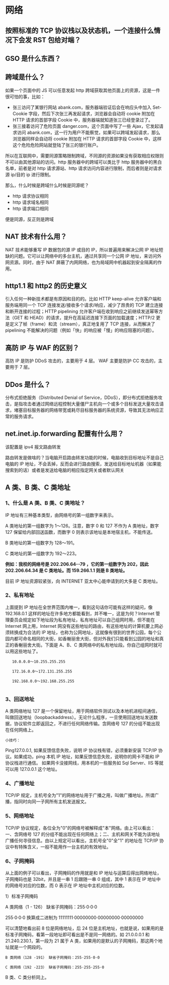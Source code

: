 # 网络

## 按照标准的 TCP 协议栈以及状态机，一个连接什么情况下会发 RST 包给对端？

## GSO 是什么东西？

## 跨域是什么？

如果一个页面中的 JS 可以任意发起 http 跨域获取其他页面上的资源，这是一件很可怕的事，比如：

- 张三访问了某银行网站 abank.com，服务器端验证后会在响应头中加入 Set-Cookie 字段，然后下次张三再发起请求，浏览器会自动将 cookie 附加在 HTTP 请求的首部字段 Cookie 中，服务器端就知道张三已经登录过了。
- 张三接着访问了危险页面 danger.com，这个页面中写了一些 Ajax，它发起请求访问 abank.com，这一行为用户不能察觉，如果可以跨域发起请求，那么浏览器同样会自动将 cookie 附加在 HTTP 请求的首部字段 Cookie 中，这样这个危险危险网站就登陆了张三的银行账户。

所以在互联网中，需要同源策略限制跨域，不同源的资源如果没有获取相应权限则不可以由其他源站的访问。http 服务器中的跨域可以类比于 http 服务器中的黑白名单，前者是对 http 请求源站、http 请求访问内容进行限制，而后者则是对请求源 ip/目的 ip 进行限制。

那么，什么时候是跨域什么时候是同源呢？

- http 请求协议相同
- http 请求域名相同
- http 请求端口相同

便是同源，反正则是跨域

## NAT 技术有什么用？

NAT 技术能够重写 IP 数据包的源 IP 或目的 IP，所以普遍用来解决公网 IP 地址短缺的问题。它可以让网络中的多台主机，通过共享同一个公网 IP 地址，来访问外网资源。同时，由于 NAT 屏蔽了内网网络，也为局域网中机器起到安全隔离的作用。

## http1.1 和 http2 的历史意义

引入任何一种新技术都是有原因和目的的。比如 HTTP keep-alive 允许客户端和服务端用同一个 TCP 连接发送/接收多个请求/响应，减少了昂贵的 TCP 建立连接和断开连接的过程；HTTP pipelining 允许客户端在收到响应之前继续发送幂等方法（GET 和 HEAD）的请求，提升在高延迟连接下页面的加载速度；HTTP/2 更是定义了帧（frame）和流（stream），真正地复用了 TCP 连接，从而解决了 pipelining 不能解决的问题（例如「快」的响应被「慢」的响应阻塞的问题）。

## 高防 IP 与 WAF 的区别？

高防 IP 是防护 DDoS 攻击的，主要用于 4 层。
WAF 主要是防护 CC 攻击的，主要用于 7 层。

## DDos 是什么？

分布式拒绝服务（Distributed Denial of Service，DDoS），即分布式拒绝服务攻击，是指攻击者通过网络远程控制大量僵尸主机向一个或多个目标发送大量攻击请求，堵塞目标服务器的网络带宽或耗尽目标服务器的系统资源，导致其无法响应正常的服务请求。

## net.inet.ip.forwarding 配置有什么用？

该配置是 ipv4 报文路由转发

路由转发是做啥的？当电脑开启路由转发功能的时候，电脑收到目标地址不是自己电脑的 IP 地址，不会丢掉，反而会进行路由搜索，发送给目标地址机器（如果能搜索到的话）或者是发送给电脑的相应指定网关或者默认网关

## A 类、B 类、C 类地址

### 1、什么是 A 类、B 类、C 类地址？

IP 地址有三种基本类型，由网络号的第一组数字来表示。

A 类地址的第一组数字为 1～126。注意，数字 0 和 127 不作为 A 类地址，数字 127 保留给内部回送函数，而数字 0 则表示该地址是本地宿主机，不能传送。

B 类地址的第一组数字为 128～191。

C 类地址的第一组数字为 192～223。

**例如：我校的网络号是 202.206.64--79 ，它的第一组数字为 202，因此 202.206.64.34 是 C 类地址。而 159.266.1.1 则是 B 类地址。**

目前 IP 地址资源较紧张，向 INTERNET 亚太中心能申请到的大多是 C 类地址。

### 2、私有地址
上面提到 IP 地址在全世界范围内唯一，看到这句话你可能有这样的疑问，像 192.168.0.1 这样的地址在许多地方都能看到，并不唯一，这是为何？Internet 管理委员会规定如下地址段为私有地址，私有地址可以自己组网时用，但不能在 Internet 网上用，Internet 网没有这些地址的路由，有这些地址的计算机要上网必须转换成为合法的 IP 地址，也称为公网地址，这就像有很到的世界公园，每个公园内都可命名相同的大街，如香榭丽舍大街，但对外我们只能看到公园的地址和真正的香榭丽舍大街。下面是 A、B、C 类网络中的私有地址段。你自己组网时就可以用这些地址了。

```
   10.0.0.0～10.255.255.255

   172.16.0.0～172.131.255.255

   192.168.0.0～192.168.255.255
   
   ```

### 3、回送地址

   A 类网络地址 127 是一个保留地址，用于网络软件测试以及本地机进程间通信，叫做回送地址（loopbackaddress）。无论什么程序，一旦使用回送地址发送数据，协议软件立即返回之，不进行任何网络传输。含网络号 127 的分组不能出现在任何网络上。

`小技巧：`

Ping127.0.0.1, 如果反馈信息失败，说明 IP 协议栈有错，必须重新安装 TCP/IP 协议。如果成功，ping 本机 IP 地址，如果反馈信息失败，说明你的网卡不能和 IP 协议栈进行通信。 
如果网卡没接网线，用本机的一些服务如 Sql Server、IIS 等就可以用 127.0.0.1 这个地址。

### 4、广播地址

   TCP/IP 规定，主机号全为"1"的网络地址用于广播之用，叫做广播地址。所谓广播，指同时向同一子网所有主机发送报文。

### 5、网络地址

TCP/IP 协议规定，各位全为"0"的网络号被解释成"本"网络。由上可以看出：一、含网络号 127 的分组不能出现在任何网络上；二、主机和网关不能为该地址广播任何寻径信息。由以上规定可以看出，主机号全"0"全"1"
的地址在 TCP/IP 协议中有特殊含义，一般不能用作一台主机的有效地址。

### 6、子网掩码

   从上面的例子可以看出，子网掩码的作用就是和 IP 地址与运算后得出网络地址，子网掩码也是 32bit，并且是一串 1 后跟随一串 0 组成，其中 1 表示在 IP 地址中的网络号对应的位数，而 0 表示在 IP 地址中主机对应的位数。

1）标准子网掩码

A 类网络（1 - 126） 缺省子网掩码：255·0·0·0

255·0·0·0 换算成二进制为 11111111·00000000·00000000·00000000

   可以清楚地看出前 8 位是网络地址，后 24 位是主机地址，也就是说，如果用的是标准子网掩码，看第一段地址即可看出是不是同一网络的。如 21.0.0.0.1 和 21.240.230.1，第一段为 21 属于 A 类，如果用的是默认的子网掩码，那这两个地址就是一个网段的。

    B 类网络（128 -191） 缺省子网掩码：255·255·0·0

    C 类网络（192 -223） 缺省子网掩码：255·255·255·0

   B 类、C 类分析同上。
